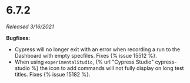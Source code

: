 # 6.7.2

*Released 3/16/2021*

**Bugfixes:**

- Cypress will no longer exit with an error when recording a run to the Dashboard with empty specfiles. Fixes {% issue 15512 %}.
- When using `experimentalStudio`, {% url "Cypress Studio" cypress-studio %} the icon to add commands will not fully display on long test titles. Fixes {% issue 15182 %}.
